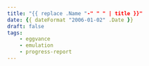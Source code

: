 ```yaml
---
title: "{{ replace .Name "-" " " | title }}"
date: {{ dateFormat "2006-01-02" .Date }}
draft: false
tags:
    - eggvance
    - emulation
    - progress-report
---
```

